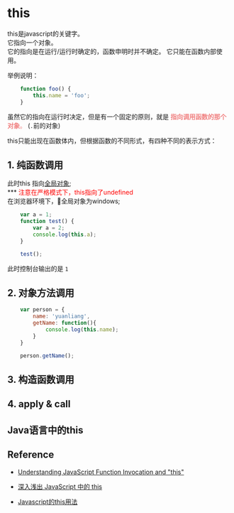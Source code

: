# this

this是javascript的关键字。  
它指向一个对象。  
它的指向是在运行/运行时确定的，函数申明时并不确定。
它只能在函数内部使用。  

举例说明：

``` javascript
    function foo() {
        this.name = 'foo';
    }
```
虽然它的指向在运行时决定，但是有一个固定的原则，就是<span style="color:#F08080"> **指向调用函数的那个对象**。</span>  (`.`前的对象)

this只能出现在函数体内，但根据函数的不同形式，有四种不同的表示方式：

## 1. 纯函数调用

此时this 指向[全局对象](./global.md);  
*** <span style="color:red;">注意在严格模式下，this指向了undefined </span>  
在浏览器环境下，全局对象为windows;

```javascript
    var a = 1;
    function test() {
        var a = 2;
        console.log(this.a);
    }

    test();
```

此时控制台输出的是 `1`

## 2. 对象方法调用

```javascript
    var person = {
        name: 'yuanliang',
        getName: function(){
            console.log(this.name);
        }
    }

    person.getName();
```


## 3. 构造函数调用

## 4. apply & call


## Java语言中的this





## Reference
- [Understanding JavaScript Function Invocation and "this"](http://yehudakatz.com/2011/08/11/understanding-javascript-function-invocation-and-this/)

- [深入浅出 JavaScript 中的 this](https://www.ibm.com/developerworks/cn/web/1207_wangqf_jsthis/index.html)
- [Javascript的this用法](http://www.ruanyifeng.com/blog/2010/04/using_this_keyword_in_javascript.html)